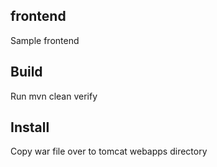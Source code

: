## frontend

Sample frontend

## Build

Run mvn clean verify

## Install

Copy war file over to tomcat webapps directory
